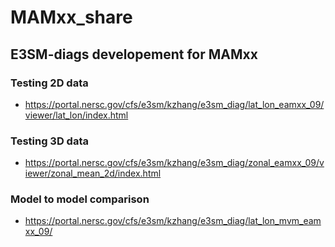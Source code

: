 # MAMxx_share

## E3SM-diags developement for MAMxx 

### Testing 2D data 

- https://portal.nersc.gov/cfs/e3sm/kzhang/e3sm_diag/lat_lon_eamxx_09/viewer/lat_lon/index.html

### Testing 3D data 

- https://portal.nersc.gov/cfs/e3sm/kzhang/e3sm_diag/zonal_eamxx_09/viewer/zonal_mean_2d/index.html

### Model to model comparison 

- https://portal.nersc.gov/cfs/e3sm/kzhang/e3sm_diag/lat_lon_mvm_eamxx_09/

